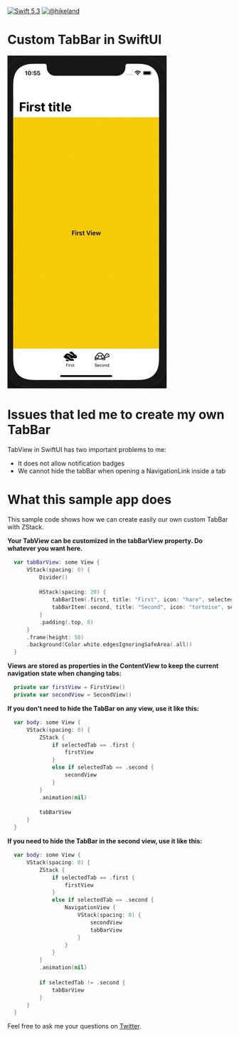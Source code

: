 [![Swift 5.3](https://img.shields.io/badge/swift-5.3-ED523F.svg?style=flat)](https://swift.org/download/)
[![@hikeland](https://img.shields.io/twitter/follow/hikeland?label=Hikeland&style=social)](https://twitter.com/hikeland)

# Custom TabBar in SwiftUI

![Image](screenshot.gif)

# Issues that led me to create my own TabBar

TabView in SwiftUI has two important problems to me:
* It does not allow notification badges
* We cannot hide the tabBar when opening a NavigationLink inside a tab

# What this sample app does

This sample code shows how we can create easily our own custom TabBar with ZStack.

**Your TabView can be customized in the tabBarView property. Do whatever you want here.**

  ``` swift
    var tabBarView: some View {
        VStack(spacing: 0) {
            Divider()
            
            HStack(spacing: 20) {
                tabBarItem(.first, title: "First", icon: "hare", selectedIcon: "hare.fill")
                tabBarItem(.second, title: "Second", icon: "tortoise", selectedIcon: "tortoise.fill")
            }
            .padding(.top, 8)
        }
        .frame(height: 50)
        .background(Color.white.edgesIgnoringSafeArea(.all))
    }
  ```

**Views are stored as properties in the ContentView to keep the current navigation state when changing tabs:**

  ``` swift
    private var firstView = FirstView()
    private var secondView = SecondView()
  ```

**If you don't need to hide the TabBar on any view, use it like this:**

  ``` swift
    var body: some View {
        VStack(spacing: 0) {
            ZStack {
                if selectedTab == .first {
                    firstView
                }
                else if selectedTab == .second {
                    secondView
                }
            }
            .animation(nil)

            tabBarView
        }
    }
  ```

**If you need to hide the TabBar in the second view, use it like this:**

  ``` swift
    var body: some View {
        VStack(spacing: 0) {
            ZStack {
                if selectedTab == .first {
                    firstView
                }
                else if selectedTab == .second {
                    NavigationView {
                        VStack(spacing: 0) {
                            secondView
                            tabBarView
                        }
                    }
                }
            }
            .animation(nil)
            
            if selectedTab != .second {
                tabBarView
            }
        }
    }
  ```

Feel free to ask me your questions on [Twitter](https://twitter.com/hikeland).